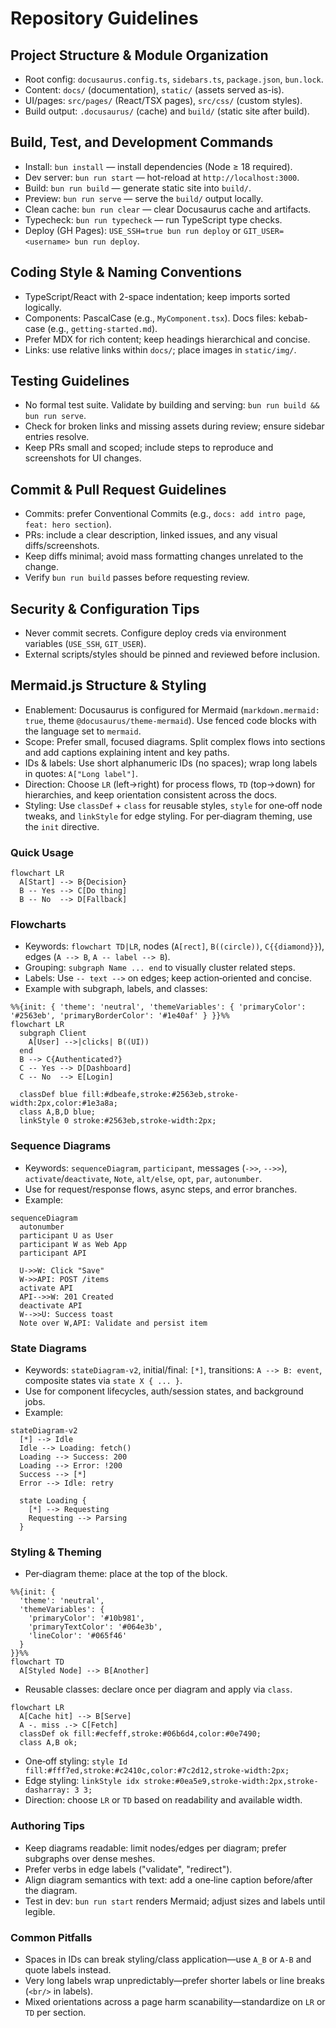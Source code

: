 # Repository Guidelines

## Project Structure & Module Organization

- Root config: `docusaurus.config.ts`, `sidebars.ts`, `package.json`, `bun.lock`.
- Content: `docs/` (documentation), `static/` (assets served as-is).
- UI/pages: `src/pages/` (React/TSX pages), `src/css/` (custom styles).
- Build output: `.docusaurus/` (cache) and `build/` (static site after build).

## Build, Test, and Development Commands

- Install: `bun install` — install dependencies (Node ≥ 18 required).
- Dev server: `bun run start` — hot-reload at `http://localhost:3000`.
- Build: `bun run build` — generate static site into `build/`.
- Preview: `bun run serve` — serve the `build/` output locally.
- Clean cache: `bun run clear` — clear Docusaurus cache and artifacts.
- Typecheck: `bun run typecheck` — run TypeScript type checks.
- Deploy (GH Pages): `USE_SSH=true bun run deploy` or `GIT_USER=<username> bun run deploy`.

## Coding Style & Naming Conventions

- TypeScript/React with 2-space indentation; keep imports sorted logically.
- Components: PascalCase (e.g., `MyComponent.tsx`). Docs files: kebab-case (e.g., `getting-started.md`).
- Prefer MDX for rich content; keep headings hierarchical and concise.
- Links: use relative links within `docs/`; place images in `static/img/`.

## Testing Guidelines

- No formal test suite. Validate by building and serving: `bun run build && bun run serve`.
- Check for broken links and missing assets during review; ensure sidebar entries resolve.
- Keep PRs small and scoped; include steps to reproduce and screenshots for UI changes.

## Commit & Pull Request Guidelines

- Commits: prefer Conventional Commits (e.g., `docs: add intro page`, `feat: hero section`).
- PRs: include a clear description, linked issues, and any visual diffs/screenshots.
- Keep diffs minimal; avoid mass formatting changes unrelated to the change.
- Verify `bun run build` passes before requesting review.

## Security & Configuration Tips

- Never commit secrets. Configure deploy creds via environment variables (`USE_SSH`, `GIT_USER`).
- External scripts/styles should be pinned and reviewed before inclusion.

## Mermaid.js Structure & Styling

- Enablement: Docusaurus is configured for Mermaid (`markdown.mermaid: true`, theme `@docusaurus/theme-mermaid`). Use fenced code blocks with the language set to `mermaid`.
- Scope: Prefer small, focused diagrams. Split complex flows into sections and add captions explaining intent and key paths.
- IDs & labels: Use short alphanumeric IDs (no spaces); wrap long labels in quotes: `A["Long label"]`.
- Direction: Choose `LR` (left→right) for process flows, `TD` (top→down) for hierarchies, and keep orientation consistent across the docs.
- Styling: Use `classDef` + `class` for reusable styles, `style` for one‑off node tweaks, and `linkStyle` for edge styling. For per‑diagram theming, use the `init` directive.

### Quick Usage

```mermaid
flowchart LR
  A[Start] --> B{Decision}
  B -- Yes --> C[Do thing]
  B -- No  --> D[Fallback]
```

### Flowcharts

- Keywords: `flowchart TD|LR`, nodes (`A[rect]`, `B((circle))`, `C{{diamond}}`), edges (`A --> B`, `A -- label --> B`).
- Grouping: `subgraph Name ... end` to visually cluster related steps.
- Labels: Use `-- text -->` on edges; keep action‑oriented and concise.
- Example with subgraph, labels, and classes:

```mermaid
%%{init: { 'theme': 'neutral', 'themeVariables': { 'primaryColor': '#2563eb', 'primaryBorderColor': '#1e40af' } }}%%
flowchart LR
  subgraph Client
    A[User] -->|clicks| B((UI))
  end
  B --> C{Authenticated?}
  C -- Yes --> D[Dashboard]
  C -- No  --> E[Login]

  classDef blue fill:#dbeafe,stroke:#2563eb,stroke-width:2px,color:#1e3a8a;
  class A,B,D blue;
  linkStyle 0 stroke:#2563eb,stroke-width:2px;
```

### Sequence Diagrams

- Keywords: `sequenceDiagram`, `participant`, messages (`->>`, `-->>`), `activate`/`deactivate`, `Note`, `alt/else`, `opt`, `par`, `autonumber`.
- Use for request/response flows, async steps, and error branches.
- Example:

```mermaid
sequenceDiagram
  autonumber
  participant U as User
  participant W as Web App
  participant API

  U->>W: Click "Save"
  W->>API: POST /items
  activate API
  API-->>W: 201 Created
  deactivate API
  W-->>U: Success toast
  Note over W,API: Validate and persist item
```

### State Diagrams

- Keywords: `stateDiagram-v2`, initial/final: `[*]`, transitions: `A --> B: event`, composite states via `state X { ... }`.
- Use for component lifecycles, auth/session states, and background jobs.
- Example:

```mermaid
stateDiagram-v2
  [*] --> Idle
  Idle --> Loading: fetch()
  Loading --> Success: 200
  Loading --> Error: !200
  Success --> [*]
  Error --> Idle: retry

  state Loading {
    [*] --> Requesting
    Requesting --> Parsing
  }
```

### Styling & Theming

- Per‑diagram theme: place at the top of the block.

```mermaid
%%{init: {
  'theme': 'neutral',
  'themeVariables': {
    'primaryColor': '#10b981',
    'primaryTextColor': '#064e3b',
    'lineColor': '#065f46'
  }
}}%%
flowchart TD
  A[Styled Node] --> B[Another]
```

- Reusable classes: declare once per diagram and apply via `class`.

```mermaid
flowchart LR
  A[Cache hit] --> B[Serve]
  A -. miss .-> C[Fetch]
  classDef ok fill:#ecfeff,stroke:#06b6d4,color:#0e7490;
  class A,B ok;
```

- One‑off styling: `style Id fill:#fff7ed,stroke:#c2410c,color:#7c2d12,stroke-width:2px;`
- Edge styling: `linkStyle idx stroke:#0ea5e9,stroke-width:2px,stroke-dasharray: 3 3;`
- Direction: choose `LR` or `TD` based on readability and available width.

### Authoring Tips

- Keep diagrams readable: limit nodes/edges per diagram; prefer subgraphs over dense meshes.
- Prefer verbs in edge labels ("validate", "redirect").
- Align diagram semantics with text: add a one‑line caption before/after the diagram.
- Test in dev: `bun run start` renders Mermaid; adjust sizes and labels until legible.

### Common Pitfalls

- Spaces in IDs can break styling/class application—use `A_B` or `A-B` and quote labels instead.
- Very long labels wrap unpredictably—prefer shorter labels or line breaks (`<br/>` in labels).
- Mixed orientations across a page harm scanability—standardize on `LR` or `TD` per section.
